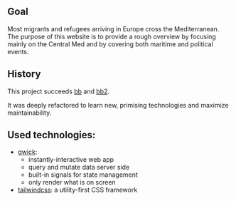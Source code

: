 ## Goal

Most migrants and refugees arriving in Europe cross the Mediterranean. The purpose of this website is to provide
a rough overview by focusing mainly on the Central Med and by covering both maritime and political events.

## History

This project succeeds [bb](https://github.com/barbalex/bb) and [bb2](https://github.com/barbalex/bb2).

It was deeply refactored to learn new, primising technologies and maximize maintainability.

## Used technologies:

- [qwick](https://qwik.builder.io):
  - instantly-interactive web app
  - query and mutate data server side
  - built-in signals for state management
  - only render what is on screen
- [tailwindcss](https://tailwindcss.com): a utility-first CSS framework
